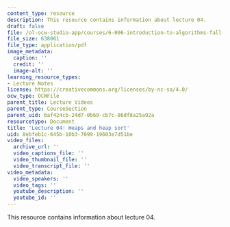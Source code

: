 ```yaml
---
content_type: resource
description: This resource contains information about lecture 04.
draft: false
file: /ol-ocw-studio-app/courses/6-006-introduction-to-algorithms-fall-2011/8ebfeb1c645b10b3709919603e7d51be_MIT6_006F11_lec04.pdf
file_size: 638061
file_type: application/pdf
image_metadata:
  caption: ''
  credit: ''
  image-alt: ''
learning_resource_types:
- Lecture Notes
license: https://creativecommons.org/licenses/by-nc-sa/4.0/
ocw_type: OCWFile
parent_title: Lecture Videos
parent_type: CourseSection
parent_uid: 6af424cb-24d7-0b69-cb7c-86df8a25a92a
resourcetype: Document
title: 'Lecture 04: Heaps and heap sort'
uid: 8ebfeb1c-645b-10b3-7099-19603e7d51be
video_files:
  archive_url: ''
  video_captions_file: ''
  video_thumbnail_file: ''
  video_transcript_file: ''
video_metadata:
  video_speakers: ''
  video_tags: ''
  youtube_description: ''
  youtube_id: ''
---
```

This resource contains information about lecture 04.